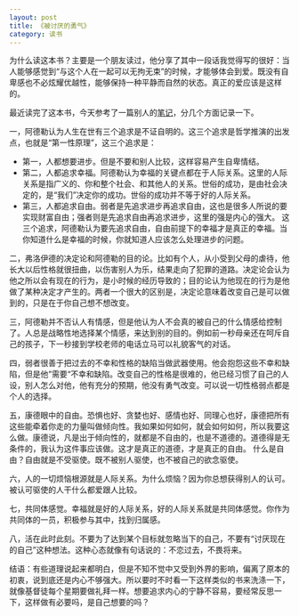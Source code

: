 ```yaml
---
layout: post
title: 《被讨厌的勇气》
category: 读书
---
```


为什么读这本书？主要是一个朋友读过，他分享了其中一段话我觉得写的很好：当人能够感觉到“与这个人在一起可以无拘无束”的时候，才能够体会到爱。既没有自卑感也不必炫耀优越性，能够保持一种平静而自然的状态。真正的爱应该是这样的。

最近读完了这本书，今天参考了一篇别人的[笔记](https://www.cnblogs.com/LittleHann/p/15744388.html)，分几个方面记录一下。

一，阿德勒认为人生在世有三个追求是不证自明的。这三个追求是哲学推演的出发点，也就是“第一性原理”，这三个追求是：
* 第一，人都想要进步。但是不要和别人比较，这样容易产生自卑情结。
* 第二，人都追求幸福。阿德勒认为幸福的关键点都在于人际关系。这里的人际关系是指广义的、你和整个社会、和其他人的关系。世俗的成功，是由社会决定的，是“我们”决定你的成功。世俗的成功并不等于好的人际关系。
* 第三，人都追求自由。弱者是先追求进步再追求自由，这也是很多人所说的要实现财富自由；强者则是先追求自由再追求进步，这里的强是内心的强大。
这三个追求，阿德勒认为要先追求自由，自由前提下的幸福才是真正的幸福。当你知道什么是幸福的时候，你就知道人应该怎么处理进步的问题。

二，弗洛伊德的决定论和阿德勒的目的论。比如有个人，从小受到父母的虐待，他长大以后性格就很扭曲，以伤害别人为乐，结果走向了犯罪的道路。决定论会认为他之所以会有现在的行为，是小时候的经历导致的；目的论认为他现在的行为是他做了某种决定才产生的。两者一个很大的区别是，决定论意味着改变自己是可以做到的，只是在于你自己想不想改变。

三，阿德勒并不否认人有情感，但是他认为人不会真的被自己的什么情感给控制了。人总是战略性地选择某个情感，来达到别的目的。例如前一秒母亲还在呵斥自己的孩子，下一秒接到学校老师的电话立马可以礼貌客气的对话。

四，弱者很善于把过去的不幸和性格的缺陷当做武器使用。他会抱怨这些不幸和缺陷，但是他”需要“不幸和缺陷。改变自己的性格是很难的，他已经习惯了自己的人设，别人怎么对他，他有充分的预期，他没有勇气改变。可以说一切性格弱点都是个人的选择。

五，康德眼中的自由。恐惧也好、贪婪也好、感情也好、同理心也好，康德把所有这些能牵着你走的力量叫做倾向性。我如果如何如何，就会如何如何，所以我要这么做。康德说，凡是出于倾向性的，就都是不自由的，也是不道德的。道德得是无条件的，我认为这件事应该做。这才是真正的道德，才是真正的自由。 什么是自由？自由就是不受驱使。既不被别人驱使，也不被自己的欲念驱使。

六，人的一切烦恼根源就是人际关系。为什么烦恼？因为你总想获得别人的认可。被认可驱使的人干什么都爱跟人比较。

七，共同体感觉。幸福就是好的人际关系，好的人际关系就是共同体感觉。你作为共同体的一员，积极参与其中，找到归属感。

八，活在此时此刻。不要为了达到某个目标就忽略当下的自己，不要有“讨厌现在的自己”这种想法。这种心态就像有句话说的：不恋过去，不畏将来。

结语：有些道理说起来都明白，但是不知不觉中又受到外界的影响，偏离了原本的初衷，说到底还是内心不够强大。所以要时不时看一下这样类似的书来洗涤一下，就像基督徒每个星期要做礼拜一样。想要追求内心的宁静不容易，要经常反思一下，这样做有必要吗，是自己想要的吗？

